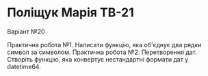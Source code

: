 # Поліщук Марія ТВ-21
Варіант №20

Практична робота №1. Написати функцію, яка об'єднує два рядки символ за символом.
Практична робота №2. Перетворення дат. Створіть функцію, яка конвертує нестандартні формати дат у datetime64.

